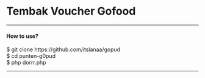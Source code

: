 <h1>Tembak Voucher Gofood</h1>

<hr>
<h4>How to use? </h4>
$ git clone https://github.com/itslanaa/gopud<br>
$ cd punten-g0pud<br>
$ php dorrr.php
<hr>



